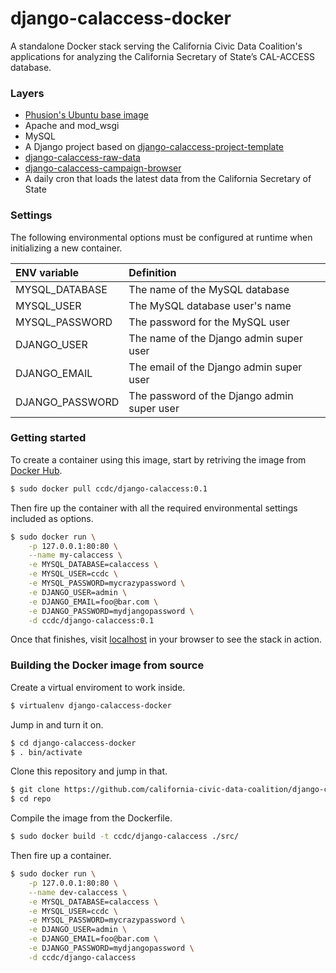 # django-calaccess-docker

A standalone Docker stack serving the California Civic Data Coalition's
applications for analyzing the California Secretary of State’s CAL-ACCESS database.

### Layers

* [Phusion's Ubuntu base image](http://phusion.github.io/baseimage-docker/)
* Apache and mod_wsgi
* MySQL
* A Django project based on [django-calaccess-project-template](https://github.com/california-civic-data-coalition/django-calaccess-project-template)
* [django-calaccess-raw-data](http://django-calaccess-raw-data.californiacivicdata.org/en/latest/)
* [django-calaccess-campaign-browser](http://django-calaccess-campaign-browser.californiacivicdata.org/en/latest/)
* A daily cron that loads the latest data from the California Secretary of State

### Settings

The following environmental options must be configured at runtime when initializing a new container.

ENV variable    | Definition
:-------------- | :---------
MYSQL_DATABASE  | The name of the MySQL database
MYSQL_USER      | The MySQL database user's name
MYSQL_PASSWORD  | The password for the MySQL user
DJANGO_USER     | The name of the Django admin super user
DJANGO_EMAIL    | The email of the Django admin super user
DJANGO_PASSWORD | The password of the Django admin super user


### Getting started

To create a container using this image, start by retriving the image from [Docker Hub](https://registry.hub.docker.com/u/ccdc/django-calaccess/).

```bash
$ sudo docker pull ccdc/django-calaccess:0.1
```

Then fire up the container with all the required environmental settings included
as options.

```bash
$ sudo docker run \
	-p 127.0.0.1:80:80 \
	--name my-calaccess \
	-e MYSQL_DATABASE=calaccess \
	-e MYSQL_USER=ccdc \
	-e MYSQL_PASSWORD=mycrazypassword \
	-e DJANGO_USER=admin \
	-e DJANGO_EMAIL=foo@bar.com \
	-e DJANGO_PASSWORD=mydjangopassword \
	-d ccdc/django-calaccess:0.1
```

Once that finishes, visit [localhost](http://localhost) in your browser to
see the stack in action.

### Building the Docker image from source

Create a virtual enviroment to work inside.

```bash
$ virtualenv django-calaccess-docker
```

Jump in and turn it on.

```bash
$ cd django-calaccess-docker
$ . bin/activate
```

Clone this repository and jump in that.

```bash
$ git clone https://github.com/california-civic-data-coalition/django-calaccess-docker.git repo
$ cd repo
```

Compile the image from the Dockerfile.

```bash
$ sudo docker build -t ccdc/django-calaccess ./src/
```

Then fire up a container.

```bash
$ sudo docker run \
	-p 127.0.0.1:80:80 \
	--name dev-calaccess \
	-e MYSQL_DATABASE=calaccess \
	-e MYSQL_USER=ccdc \
	-e MYSQL_PASSWORD=mycrazypassword \
	-e DJANGO_USER=admin \
	-e DJANGO_EMAIL=foo@bar.com \
	-e DJANGO_PASSWORD=mydjangopassword \
	-d ccdc/django-calaccess
```
